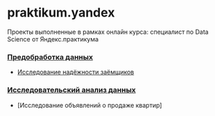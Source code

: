 # praktikum.yandex
Проекты выполненные в рамках онлайн курса: специалист по Data Science от Яндекс.практикума


### [Предобработка данных](/Customers%20Reliability%20Survey/)
* [Исследование надёжности заёмщиков](/Customers%20Reliability%20Survey/Pet_Project_1.ipynb)

### [Исследовательский анализ данных](/Survey%20of%20apartment%20advertisements/)
* [Исследование объявлений о продаже квартир]

